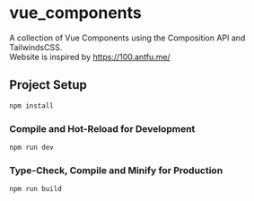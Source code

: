 # vue_components

A collection of Vue Components using the Composition API and TailwindsCSS. \
Website is inspired by <https://100.antfu.me/>

## Project Setup

```sh
npm install
```

### Compile and Hot-Reload for Development

```sh
npm run dev
```

### Type-Check, Compile and Minify for Production

```sh
npm run build
```
